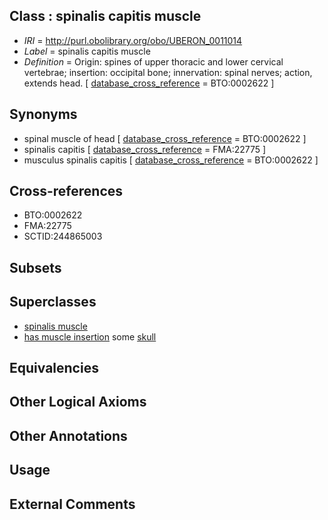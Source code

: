 
## Class : spinalis capitis muscle

 * *IRI* = http://purl.obolibrary.org/obo/UBERON_0011014
 * *Label* = spinalis capitis muscle
 * *Definition* = Origin: spines of upper thoracic and lower cervical vertebrae; insertion: occipital bone; innervation: spinal nerves; action, extends head. [ [database_cross_reference](../../ef/oboInOwl#hasDbXref.md) = BTO:0002622 ]

## Synonyms

 * spinal muscle of head [ [database_cross_reference](../../ef/oboInOwl#hasDbXref.md) = BTO:0002622 ]
 * spinalis capitis [ [database_cross_reference](../../ef/oboInOwl#hasDbXref.md) = FMA:22775 ]
 * musculus spinalis capitis [ [database_cross_reference](../../ef/oboInOwl#hasDbXref.md) = BTO:0002622 ]

## Cross-references

 * BTO:0002622
 * FMA:22775
 * SCTID:244865003

## Subsets


## Superclasses

 * [spinalis muscle](../../UBERON/13/UBERON_0011013.md)
 * [has muscle insertion](../../RO/73/RO_0002373.md) some [skull](../../UBERON/29/UBERON_0003129.md)

## Equivalencies


## Other Logical Axioms


## Other Annotations


## Usage


## External Comments

